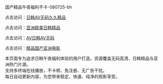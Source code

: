 国产精品午夜福利不卡-080725-bh

点击访问：<a href="https://heiliaoe8ajia.pages.dev">日韩AV无码久久精品</a>

点击访问：<a href="https://heiliaoxqkkct.pages.dev">亚洲欧美日韩精品</a>

点击访问：<a href="https://heiliaoxwd5i8.pages.dev">AV日韩AV无码</a>

点击访问：<a href="https://heiliaowt0d7p.pages.dev">精品国产亚洲电影</a>


本页面专为追求日韩午夜福利体验的用户打造，资源覆盖无码高清、日韩精品与亚洲热门片源。  
支持多终端在线播放，不卡顿、免注册、无广告干扰。  
每日自动更新内容，为您带来稳定、快速、纯净的观影享受。

<span style="display:none;">[Canonical link](https://github.com/HUB20250708/HUB20250708 ）</span>
